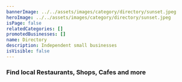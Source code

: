```yaml
---
bannerImage: ../../assets/images/category/directory/sunset.jpeg
heroImage: ../../assets/images/category/directory/sunset.jpeg
isPage: false
relatedCategories: []
promotedBusinesses: []
name: Directory
description: Independent small businesses
isVisible: false
---
```

### Find local Restaurants, Shops, Cafes and more 
